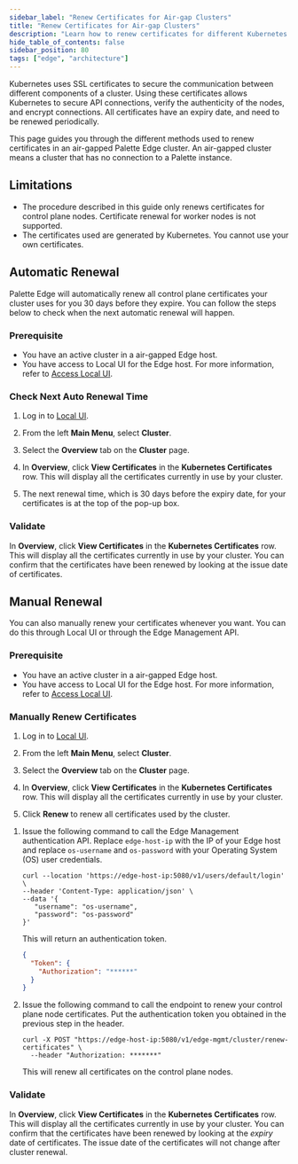 ```yaml
---
sidebar_label: "Renew Certificates for Air-gap Clusters"
title: "Renew Certificates for Air-gap Clusters"
description: "Learn how to renew certificates for different Kubernetes components in your cluster."
hide_table_of_contents: false
sidebar_position: 80
tags: ["edge", "architecture"]
---
```


Kubernetes uses SSL certificates to secure the communication between different components of a cluster. Using these
certificates allows Kubernetes to secure API connections, verify the authenticity of the nodes, and encrypt connections.
All certificates have an expiry date, and need to be renewed periodically.

This page guides you through the different methods used to renew certificates in an air-gapped Palette Edge cluster. An
air-gapped cluster means a cluster that has no connection to a Palette instance.

## Limitations

- The procedure described in this guide only renews certificates for control plane nodes. Certificate renewal for worker
  nodes is not supported.
- The certificates used are generated by Kubernetes. You cannot use your own certificates.

## Automatic Renewal

Palette Edge will automatically renew all control plane certificates your cluster uses for you 30 days before they
expire. You can follow the steps below to check when the next automatic renewal will happen.

### Prerequisite

- You have an active cluster in a air-gapped Edge host.
- You have access to Local UI for the Edge host. For more information, refer to
  [Access Local UI](../local-ui/host-management/access-console.md).

### Check Next Auto Renewal Time

1. Log in to [Local UI](../local-ui/host-management/access-console.md).

2. From the left **Main Menu**, select **Cluster**.

3. Select the **Overview** tab on the **Cluster** page.

4. In **Overview**, click **View Certificates** in the **Kubernetes Certificates** row. This will display all the
   certificates currently in use by your cluster.

5. The next renewal time, which is 30 days before the expiry date, for your certificates is at the top of the pop-up
   box.

### Validate

In **Overview**, click **View Certificates** in the **Kubernetes Certificates** row. This will display all the
certificates currently in use by your cluster. You can confirm that the certificates have been renewed by looking at the
issue date of certificates.

## Manual Renewal

You can also manually renew your certificates whenever you want. You can do this through Local UI or through the Edge
Management API.

### Prerequisite

- You have an active cluster in a air-gapped Edge host.
- You have access to Local UI for the Edge host. For more information, refer to
  [Access Local UI](../local-ui/host-management/access-console.md).

### Manually Renew Certificates

<Tabs group="methods">

<TabItem label="Local UI" value="ui">

1. Log in to [Local UI](../local-ui/host-management/access-console.md).

2. From the left **Main Menu**, select **Cluster**.

3. Select the **Overview** tab on the **Cluster** page.

4. In **Overview**, click **View Certificates** in the **Kubernetes Certificates** row. This will display all the
   certificates currently in use by your cluster.

5. Click **Renew** to renew all certificates used by the cluster.

</TabItem>

<TabItem label="API" value="api">

1. Issue the following command to call the Edge Management authentication API. Replace `edge-host-ip` with the IP of
   your Edge host and replace `os-username` and `os-password` with your Operating System (OS) user credentials.

   ```shell
   curl --location 'https://edge-host-ip:5080/v1/users/default/login' \
   --header 'Content-Type: application/json' \
   --data '{
      "username": "os-username",
      "password": "os-password"
   }'
   ```

   This will return an authentication token.

   ```json
   {
     "Token": {
       "Authorization": "******"
     }
   }
   ```

2. Issue the following command to call the endpoint to renew your control plane node certificates. Put the
   authentication token you obtained in the previous step in the header.

   ```shell
   curl -X POST "https://edge-host-ip:5080/v1/edge-mgmt/cluster/renew-certificates" \
     --header "Authorization: *******"
   ```

   This will renew all certificates on the control plane nodes.

</TabItem>

</Tabs>

### Validate

In **Overview**, click **View Certificates** in the **Kubernetes Certificates** row. This will display all the
certificates currently in use by your cluster. You can confirm that the certificates have been renewed by looking at the
_expiry_ date of certificates. The issue date of the certificates will not change after cluster renewal.
